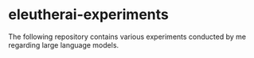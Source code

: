 # eleutherai-experiments
The following repository contains various experiments conducted by me regarding large language models.
